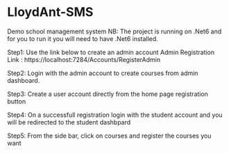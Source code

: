 # LloydAnt-SMS
Demo school management system
NB: The project is running on .Net6 and for you to run it you will need to have .Net6 installed.

Step1: Use the link below to create an admin account
Admin Registration Link : https://localhost:7284/Accounts/RegisterAdmin

Step2: Login with the admin account to create courses from admin dashboard.

Step3: Create a user account directly from the home page registration button

Step4: On a successfull registration login with the student account and you will be redirected to the student dashbpard

Step5: From the side bar, click on courses and register the courses you want

